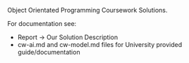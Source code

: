 Object Orientated Programming Coursework Solutions.

For documentation see:
  - Report -> Our Solution Description
  - cw-ai.md and cw-model.md files for University provided guide/documentation
